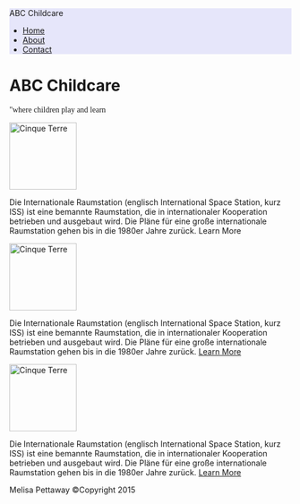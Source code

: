 
<!DOCTYPE html>
<html>
<head>
<meta name="viewport" content="width=device-width, initial-scale=1">
<meta charset="utf-8"> 
<title>first project</title>
<link rel="stylesheet" type="text/css"  href="http://maxcdn.bootstrapcdn.com/bootstrap/3.3.5/css/bootstrap.min.css">
<link rel="stylesheet" type="text/css" href="main.css">
</head>
<body>
<script src="https://ajax.googleapis.com/ajax/libs/jquery/1.11.3/jquery.min.js"></script>
<script src="http://maxcdn.bootstrapcdn.com/bootstrap/3.3.5/js/bootstrap.min.js"></script>
<nav class="navbar navbar-default" style="background-color:lavender">
<div class="container-fluid">
<div class="navbar-header">
<div class="navbar-brand" href="#">ABC Childcare</a></div>
<div>
<ul>
<a href="#"><li>Home</li></a>
<a href="#"><li>About</li></a>
<a href="#"><li>Contact</li></a>
</ul>
</div>
</div>
</div>
</nav>
<div class="container">
<div class="jumbotron">
<h1>ABC Childcare</h1>
<p style="font-family:Vivaldi, Cursive">"where children play and learn</p>
</div>
</div>
<div class="row">
<div class="col-sm-4"><img src="https://encrypted-tbn0.gstatic.com/images?q=tbn:ANd9GcSE5eAk2Si87usDrFlWrNK61rhn1zjfQYHqkRI-GxneAdSJ1AYm" class="img-thumbnail" alt="Cinque Terre" width="120" height="120" />
<p>Die Internationale Raumstation (englisch International Space Station, kurz ISS) ist eine bemannte Raumstation, die in internationaler Kooperation betrieben und ausgebaut wird. Die Pläne für eine große inter­nationale Raumstation gehen bis in die 1980er Jahre zurück. <a href"#">Learn More</a></p>
</div>
<div class="col-sm-4"><img src="https://encrypted-tbn1.gstatic.com/images?q=tbn:ANd9GcSpfMzFknb-RrbEuS-BIq88B6DZ__eE8rsroWSwawTCi9wdVXN_zA" class="img-thumbnail" alt="Cinque Terre" width="120" height="120"/><p>Die Internationale Raumstation (englisch International Space Station, kurz ISS) ist eine bemannte Raumstation, die in internationaler Kooperation betrieben und ausgebaut wird. Die Pläne für eine große inter­nationale Raumstation gehen bis in die 1980er Jahre zurück. <a href="#">Learn More</a></p></div>
<div class="col-sm-4"><img src="https://encrypted-tbn0.gstatic.com/images?q=tbn:ANd9GcRjSZnIiN_6W5ymtHYUoYAYbBmvsWh6S5sOyUn002YVaqUNiuXQmQ" class="img-thumbnail" alt="Cinque Terre" width="120" height="120"/><p>Die Internationale Raumstation (englisch International Space Station, kurz ISS) ist eine bemannte Raumstation, die in internationaler Kooperation betrieben und ausgebaut wird. Die Pläne für eine große inter­nationale Raumstation gehen bis in die 1980er Jahre zurück. <a href="#">Learn More</a></p></div>
</div>
<footer>
Melisa Pettaway &copy;Copyright 2015
</footer>
</body>
</html>
